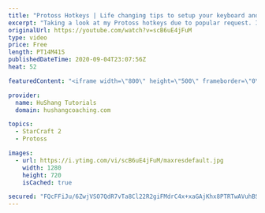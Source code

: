 ```yaml
---
title: "Protoss Hotkeys | Life changing tips to setup your keyboard and mouse"
excerpt: "Taking a look at my Protoss hotkeys due to popular request. If you want download my hotkeys, you can do so @ https://www.hushangcoaching.com/guides/  #protoss #hotkeys #protosshotkeys Protoss Hotkeys | Life changing tips to setup your keyboard and mouse  Coaching --------------------------------------------------------------------------"
originalUrl: https://youtube.com/watch?v=scB6uE4jFuM
type: video
price: Free
length: PT14M41S
publishedDateTime: 2020-09-04T23:07:56Z
heat: 52

featuredContent: "<iframe width=\"800\" height=\"500\" frameborder=\"0\" src=\"https://www.youtube.com/embed/scB6uE4jFuM\" allow=\"accelerometer; autoplay; encrypted-media; gyroscope; picture-in-picture\" allowfullscreen></iframe>"

provider:
  name: HuShang Tutorials
  domain: hushangcoaching.com

topics:
  - StarCraft 2
  - Protoss

images:
  - url: https://i.ytimg.com/vi/scB6uE4jFuM/maxresdefault.jpg
    width: 1280
    height: 720
    isCached: true

secured: "FQcFFiJu/6ZwjVSO7QdR7vTa8Cl22R2giFMdrC4x+xaGAjKhx8PTRTwAVuhBS0/VmAalZ0bjMgiFpqrNtTtvmFRlrP/rJkFKCQ8AgBLdlXx4hMPklYoJ+pZHt/WK+b8i1svwdxfoXEWHoBBr3DiwPhLTW8AOThVQSzhtmM4eNPUOseDn2uCTBxWC0eiOBMuhH1ULiJ9dOHynD2dFRr2oUxjgZbouMRk+Zn2StIV6vQQZd+ynxDRAnB0l8Z/uKKvg4UoOtCzDXyZ1+HCxH0rj+9Pb4fNnXL8ZLhbc6forRhjwaV3YXAm1YvSJ8wuKt1bCofDgjQZ6SKMANy2hDtaZanRAxS9FUQ7/PMVrU9PeHdlFTBq7v7Ca4EJySBKhNZ1GBxWs4CwxAHATkj9lhmBVHcEwUaL61jwMRdMTiPVAhdM=;+OQu7XGxFMPtzSRxJxemKg=="
---
```


